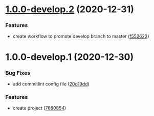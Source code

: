 # [1.0.0-develop.2](https://github.com/oriworks/git-flow/compare/v1.0.0-develop.1...v1.0.0-develop.2) (2020-12-31)


### Features

* create workflow to promote develop branch to master ([f552622](https://github.com/oriworks/git-flow/commit/f55262273483822b71e42c13533a9c63630d74f7))

# 1.0.0-develop.1 (2020-12-30)


### Bug Fixes

* add commitlint config file ([20d19dd](https://github.com/oriworks/git-flow/commit/20d19dd60e2ca3047d5e5cbfe09ecdc8d7795134))


### Features

* create project ([7680854](https://github.com/oriworks/git-flow/commit/7680854a8f3a48986c11fd0c19e9066c728f2769))
